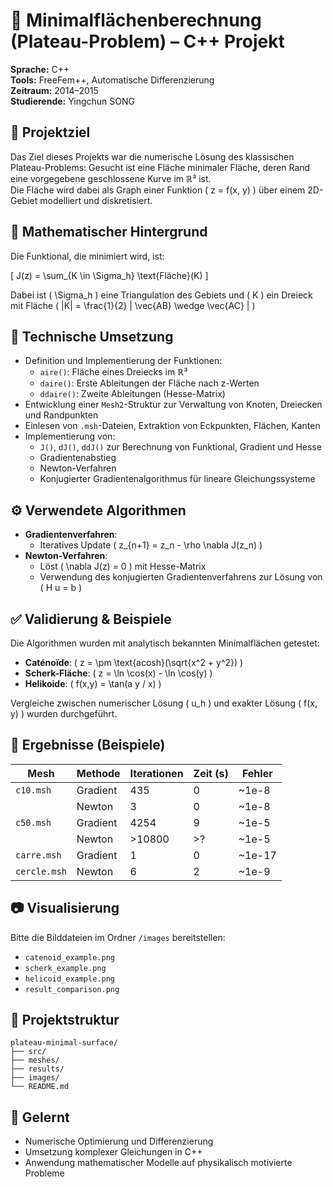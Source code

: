 
# 🧩 Minimalflächenberechnung (Plateau-Problem) – C++ Projekt

**Sprache:** C++  
**Tools:** FreeFem++, Automatische Differenzierung  
**Zeitraum:** 2014–2015  
**Studierende:** Yingchun SONG

## 🎯 Projektziel

Das Ziel dieses Projekts war die numerische Lösung des klassischen Plateau-Problems: 
Gesucht ist eine Fläche minimaler Fläche, deren Rand eine vorgegebene geschlossene Kurve im ℝ³ ist.  
Die Fläche wird dabei als Graph einer Funktion \( z = f(x, y) \) über einem 2D-Gebiet modelliert und diskretisiert.

## 🧠 Mathematischer Hintergrund

Die Funktional, die minimiert wird, ist:

\[
J(z) = \sum_{K \in \Sigma_h} \text{Fläche}(K)
\]

Dabei ist \( \Sigma_h \) eine Triangulation des Gebiets und \( K \) ein Dreieck mit Fläche \( |K| = \frac{1}{2} | \vec{AB} \wedge \vec{AC} | \)

## 🔧 Technische Umsetzung

- Definition und Implementierung der Funktionen:
  - `aire()`: Fläche eines Dreiecks im ℝ³
  - `daire()`: Erste Ableitungen der Fläche nach z-Werten
  - `ddaire()`: Zweite Ableitungen (Hesse-Matrix)
- Entwicklung einer `Mesh2`-Struktur zur Verwaltung von Knoten, Dreiecken und Randpunkten
- Einlesen von `.msh`-Dateien, Extraktion von Eckpunkten, Flächen, Kanten
- Implementierung von:
  - `J()`, `dJ()`, `ddJ()` zur Berechnung von Funktional, Gradient und Hesse
  - Gradientenabstieg
  - Newton-Verfahren
  - Konjugierter Gradientenalgorithmus für lineare Gleichungssysteme

## ⚙️ Verwendete Algorithmen

- **Gradientenverfahren**:
  - Iteratives Update \( z_{n+1} = z_n - \rho \nabla J(z_n) \)
- **Newton-Verfahren**:
  - Löst \( \nabla J(z) = 0 \) mit Hesse-Matrix
  - Verwendung des konjugierten Gradientenverfahrens zur Lösung von \( H u = b \)

## ✅ Validierung & Beispiele

Die Algorithmen wurden mit analytisch bekannten Minimalflächen getestet:

- **Caténoïde**: \( z = \pm \text{acosh}(\sqrt{x^2 + y^2}) \)
- **Scherk-Fläche**: \( z = \ln \cos(x) - \ln \cos(y) \)
- **Helikoide**: \( f(x,y) = \tan(a y / x) \)

Vergleiche zwischen numerischer Lösung \( u_h \) und exakter Lösung \( f(x, y) \) wurden durchgeführt.

## 🧪 Ergebnisse (Beispiele)

| Mesh         | Methode           | Iterationen | Zeit (s) | Fehler |
|--------------|-------------------|-------------|----------|--------|
| `c10.msh`    | Gradient          | 435         | 0        | ~1e-8  |
|              | Newton            | 3           | 0        | ~1e-8  |
| `c50.msh`    | Gradient          | 4254        | 9        | ~1e-5  |
|              | Newton            | >10800      | >?       | ~1e-5  |
| `carre.msh`  | Gradient          | 1           | 0        | ~1e-17 |
| `cercle.msh` | Newton            | 6           | 2        | ~1e-9  |

## 📷 Visualisierung

Bitte die Bilddateien im Ordner `/images` bereitstellen:

- `catenoid_example.png`
- `scherk_example.png`
- `helicoid_example.png`
- `result_comparison.png`

## 📁 Projektstruktur

```
plateau-minimal-surface/
├── src/
├── meshes/
├── results/
├── images/
└── README.md
```

## 🧠 Gelernt

- Numerische Optimierung und Differenzierung
- Umsetzung komplexer Gleichungen in C++
- Anwendung mathematischer Modelle auf physikalisch motivierte Probleme
